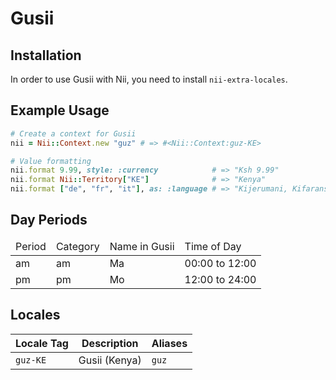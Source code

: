 <!-- This file has been generated. Source: languages/_template.md.erb -->

# Gusii

## Installation

In order to use Gusii with Nii, you need to install `nii-extra-locales`.

## Example Usage

``` ruby
# Create a context for Gusii
nii = Nii::Context.new "guz" # => #<Nii::Context:guz-KE>

# Value formatting
nii.format 9.99, style: :currency            # => "Ksh 9.99"
nii.format Nii::Territory["KE"]              # => "Kenya"
nii.format ["de", "fr", "it"], as: :language # => "Kijerumani, Kifaransa, Kiitaliano"
```

## Day Periods


<table>
  <thead>
    <tr>
      <td>Period</td>
      <td>Category</td>
      <td>Name in Gusii</td>
      <td>Time of Day</td>
    </tr>
  </thead>
  <tbody>
    <tr>
      <td>am</td>
      <td>am</td>
      <td>Ma</td>
      <td>00:00 to 12:00</td>
    </tr>
    <tr>
      <td>pm</td>
      <td>pm</td>
      <td>Mo</td>
      <td>12:00 to 24:00</td>
    </tr>
  </tbody>
</table>



## Locales

<table>
  <thead>
    <tr>
      <th>Locale Tag</th>
      <th>Description</th>
      <th>Aliases</th>
    </tr>
  </thead>
  <tbody>
    <tr>
      <td><code>guz-KE</code></td>
      <td>Gusii (Kenya)</td>
      <td><code>guz</code></td>
    </tr>
  </tbody>
</table>


